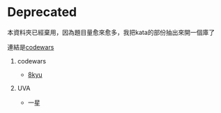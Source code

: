 # Deprecated

本資料夾已經棄用，因為題目量愈來愈多，我把kata的部份抽出來開一個庫了

連結是[codewars](https://github.com/freedom5566/codewars)

1. codewars
    - [8kyu](https://github.com/freedom5566/All-embracing/tree/master/%E8%A7%A3%E9%A1%8C/codewars)
            
2. UVA
    - 一星
